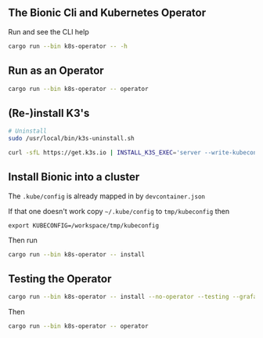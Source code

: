 ## The Bionic Cli and Kubernetes Operator

Run and see the CLI help

```sh
cargo run --bin k8s-operator -- -h
```

## Run as an Operator

```sh
cargo run --bin k8s-operator -- operator
```

## (Re-)install K3's

```sh
# Uninstall
sudo /usr/local/bin/k3s-uninstall.sh
```

```sh
curl -sfL https://get.k3s.io | INSTALL_K3S_EXEC='server --write-kubeconfig-mode="644"' sh -
```

## Install Bionic into a cluster

The `.kube/config` is already mapped in by `devcontainer.json`

If that one doesn't work copy `~/.kube/config` to `tmp/kubeconfig` then

```
export KUBECONFIG=/workspace/tmp/kubeconfig 
```

Then run

```sh
cargo run --bin k8s-operator -- install
```

## Testing the Operator

```sh
cargo run --bin k8s-operator -- install --no-operator --testing --grafana --hostname-url http://192.168.178.57
```

Then

```sh
cargo run --bin k8s-operator -- operator
```